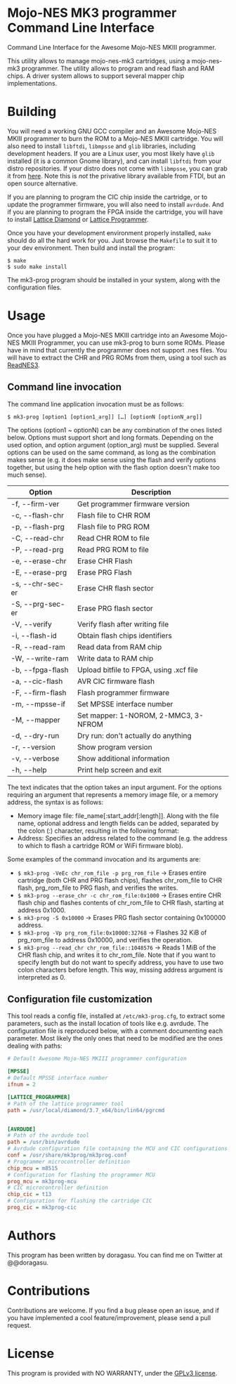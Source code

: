 # Mojo-NES MK3 programmer Command Line Interface
Command Line Interface for the Awesome Mojo-NES MKIII programmer.

This utility allows to manage mojo-nes-mk3 cartridges, using a mojo-nes-mk3 programmer. The utility allows to program and read flash and RAM chips. A driver system allows to support several mapper chip implementations.


# Building
You will need a working GNU GCC compiler and an Awesome Mojo-NES MKIII programmer to burn the ROM to a Mojo-NES MKIII cartridge. You will also need to install `libftdi`, `libmpsse` and `glib` libraries, including development headers. If you are a Linux user, you most likely have `glib` installed (it is a common Gnome library), and can install `libftdi` from your distro repositories. If your distro does not come with `libmpsse`, you can grab it from [here](https://github.com/devttys0/libmpsse). Note this is *not* the privative library available from FTDI, but an open source alternative.

If you are planning to program the CIC chip inside the cartridge, or to update the programmer firmware, you will also need to install `avrdude`. And if you are planning to program the FPGA inside the cartridge, you will have to install [Lattice Diamond](http://www.latticesemi.com/latticediamond) or [Lattice Programmer](http://www.latticesemi.com/en/Products/DesignSoftwareAndIP/ProgrammingAndConfigurationSw/Programmer.aspx).

Once you have your development environment properly installed, `make` should do all the hard work for you. Just browse the `Makefile` to suit it to your dev environment. Then build  and install the program:
```
$ make
$ sudo make install
```
The mk3-prog program should be installed in your system, along with the configuration files.

# Usage
Once you have plugged a Mojo-NES MKIII cartridge into an Awesome Mojo-NES MKIII Programmer, you can use mk3-prog to burn some ROMs. Please have in mind that currently the programmer does not support .nes files. You will have to extract the CHR and PRG ROMs from them, using a tool such as [ReadNES3](https://github.com/AaronBottegal/ReadNES3).

## Command line invocation
The command line application invocation must be as follows:
```
$ mk3-prog [option1 [option1_arg]] […] [optionN [optionN_arg]]
```
The options (option1 ~ optionN) can be any combination of the ones listed below. Options must support short and long formats. Depending on the used option, and option argument (option_arg) must be supplied. Several options can be used on the same command, as long as the combination makes sense (e.g. it does make sense using the flash and verify options together, but using the help option with the flash option doesn't make too much sense).

| Option | Description |
|---|---|
| -f, --firm-ver | Get programmer firmware version |
| -c, --flash-chr <arg> | Flash file to CHR ROM |
| -p, --flash-prg <arg> | Flash file to PRG ROM |
| -C, --read-chr <arg> | Read CHR ROM to file |
| -P, --read-prg <arg> | Read PRG ROM to file |
| -e, --erase-chr | Erase CHR Flash |
| -E, --erase-prg | Erase PRG Flash |
| -s, --chr-sec-er <arg> | Erase CHR flash sector |
| -S, --prg-sec-er <arg> | Erase PRG flash sector |
| -V, --verify | Verify flash after writing file |
| -i, --flash-id | Obtain flash chips identifiers |
| -R, --read-ram <arg> | Read data from RAM chip |
| -W, --write-ram <arg> | Write data to RAM chip |
| -b, --fpga-flash <arg> | Upload bitfile to FPGA, using .xcf file |
| -a, --cic-flash <arg> | AVR CIC firmware flash |
| -F, --firm-flash <arg> | Flash programmer firmware |
| -m, --mpsse-if <arg> | Set MPSSE interface number |
| -M, --mapper <arg> | Set mapper: 1-NOROM, 2-MMC3, 3-NFROM |
| -d, --dry-run | Dry run: don't actually do anything |
| -r, --version | Show program version |
| -v, --verbose | Show additional information |
| -h, --help | Print help screen and exit |

The <arg> text indicates that the option takes an input argument. For the options requiring an argument that represents a memory image file, or a memory address, the syntax is as follows:
* Memory image file: file_name[:start_addr[:length]]. Along with the file name, optional address and length fields can be added, separated by the colon (:) character, resulting in the following format:
* Address: Specifies an address related to the command (e.g. the address to which to flash a cartridge ROM or WiFi firmware blob).

Some examples of the command invocation and its arguments are:
* `$ mk3-prog -VeEc chr_rom_file -p prg_rom_file` → Erases entire cartridge (both CHR and PRG flash chips), flashes chr_rom_file to CHR flash, prg_rom_file to PRG flash, and verifies the writes.
* `$ mk3-prog --erase_chr -c chr_rom_file:0x1000` → Erases entire CHR flash chip and flashes contents of chr_rom_file to CHR flash, starting at address 0x1000.
* `$ mk3-prog -S 0x10000` → Erases PRG flash sector containing 0x100000 address.
* `$ mk3-prog -Vp prg_rom_file:0x10000:32768` → Flashes 32 KiB of prg_rom_file to address 0x10000, and verifies the operation.
* `$ mk3-prog --read_chr chr_rom_file::1048576` → Reads 1 MiB of the CHR flash chip, and writes it to chr_rom_file. Note that if you want to specify length but do not want to specify address, you have to use two colon characters before length. This way, missing address argument is interpreted as 0.

## Configuration file customization
This tool reads a config file, installed at `/etc/mk3-prog.cfg`, to extract some parameters, such as the install location of tools like e.g. avrdude. The configuration file is reproduced below, with a comment documenting each parameter. Most likely the only ones that need to be modified are the ones dealing with paths:

```Ini
# Default Awesome Mojo-NES MKIII programmer configuration

[MPSSE]
# Default MPSSE interface number
ifnum = 2

[LATTICE_PROGRAMMER]
# Path of the lattice programmer tool
path = /usr/local/diamond/3.7_x64/bin/lin64/pgrcmd


[AVRDUDE]
# Path of the avrdude tool
path = /usr/bin/avrdude
# Avrdude configuration file containing the MCU and CIC configurations
conf = /usr/share/mk3prog/mk3prog.conf
# Programmer microcontroller definition
chip_mcu = m8515
# Configuration for flashing the programmer MCU
prog_mcu = mk3prog-mcu
# CIC microcontroller definition
chip_cic = t13
# Configuration for flashing the cartridge CIC
prog_cic = mk3prog-cic
```

# Authors
This program has been written by doragasu. You can find me on Twitter at @@doragasu.

# Contributions
Contributions are welcome. If you find a bug please open an issue, and if you have implemented a cool feature/improvement, please send a pull request.

# License
This program is provided with NO WARRANTY, under the [GPLv3 license](https://www.gnu.org/licenses/gpl-3.0.html).
